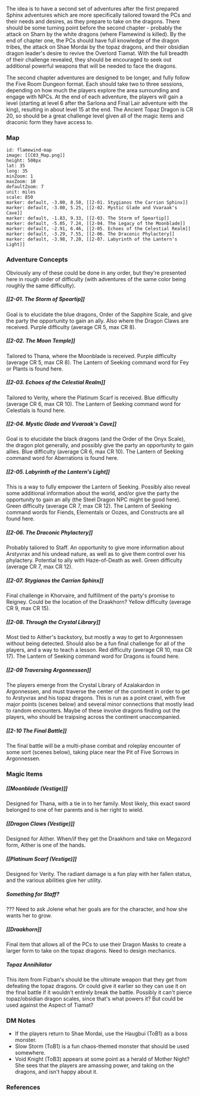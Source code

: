 
The idea is to have a second set of adventures after the first prepared Sphinx adventures which are more specifically tailored toward the PCs and their needs and desires, as they prepare to take on the dragons. There should be some turning point before the second chapter - probably the attack on Sharn by the white dragons (where Flamewind is killed). By the end of chapter one, the PCs should have full knowledge of the dragon tribes, the attack on Shae Mordai by the topaz dragons, and their obsidian dragon leader's desire to revive the Overlord Tiamat. With the full breadth of their challenge revealed, they should be encouraged to seek out additional powerful weapons that will be needed to face the dragons.

The second chapter adventures are designed to be longer, and fully follow the Five Room Dungeon format. Each should take two to three sessions, depending on how much the players explore the area surrounding and engage with NPCs. At the end of each adventure, the players will gain a level (starting at level 6 after the Sarlona and Final Lair adventure with the king), resulting in about level 15 at the end. The Ancient Topaz Dragon is CR 20, so should be a great challenge level given all of the magic items and draconic form they have access to.

### Map

```leaflet
id: flamewind-map
image: [[C03_Map.png]]
height: 500px
lat: 35
long: 35
minZoom: 1
maxZoom: 10
defaultZoom: 7
unit: miles
scale: 850
marker: default, -3.00, 8.50, [[2-01. Stygianos the Carrion Sphinx]]
marker: default, -3.00, 5.25, [[2-02. Mystic Glade and Vvaraak's Cave]]
marker: default, -1.83, 9.33, [[2-03. The Storm of Speartip]]
marker: default, -5.05, 7.24, [[2-04. The Legacy of the Moonblade]]
marker: default, -2.91, 6.46, [[2-05. Echoes of the Celestial Realm]]
marker: default, -3.29, 7.55, [[2-06. The Draconic Phylactery]]
marker: default, -3.98, 7.20, [[2-07. Labyrinth of the Lantern's Light]]
```

### Adventure Concepts
Obviously any of these could be done in any order, but they're presented here in rough order of difficulty (with adventures of the same color being roughly the same difficulty).

##### [[2-01. The Storm of Speartip]]
Goal is to elucidate the blue dragons, Order of the Sapphire Scale, and give the party the opportunity to gain an ally. Also where the Dragon Claws are received. Purple difficulty (average CR 5, max CR 8).

##### [[2-02. The Moon Temple]]
Tailored to Thana, where the Moonblade is received. Purple difficulty (average CR 5, max CR 8). The Lantern of Seeking command word for Fey or Plants is found here.

##### [[2-03. Echoes of the Celestial Realm]]
Tailored to Verity, where the Platinum Scarf is received. Blue difficulty (average CR 6, max CR 10). The Lantern of Seeking command word for Celestials is found here.

##### [[2-04. Mystic Glade and Vvaraak's Cave]]
Goal is to elucidate the black dragons (and the Order of the Onyx Scale), the dragon plot generally, and possibly give the party an opportunity to gain allies. Blue difficulty (average CR 6, max CR 10). The Lantern of Seeking command word for Aberrations is found here.

##### [[2-05. Labyrinth of the Lantern's Light]]
This is a way to fully empower the Lantern of Seeking. Possibly also reveal some additional information about the world, and/or give the party the opportunity to gain an ally (the Steel Dragon NPC might be good here). Green difficulty (average CR 7, max CR 12). The Lantern of Seeking command words for Fiends, Elementals or Oozes, and Constructs are all found here.

##### [[2-06. The Draconic Phylactery]]
Probably taliored to Staff. An opportunity to give more information about Arstyvrax and his undead nature, as well as to give them control over his phylactery. Potential to ally with Haze-of-Death as well. Green difficulty (average CR 7, max CR 12).

##### [[2-07. Stygianos the Carrion Sphinx]]
Final challenge in Khorvaire, and fulfillment of the party's promise to Reigney. Could be the location of the Draakhorn? Yellow difficulty (average CR 9, max CR 15).

##### [[2-08. Through the Crystal Library]]
Most tied to Aither's backstory, but mostly a way to get to Argonnessen without being detected. Should also be a fun final challenge for all of the players, and a way to teach a lesson. Red difficulty (average CR 10, max CR 17). The Lantern of Seeking command word for Dragons is found here.

##### [[2-09 Traversing Argonnessen]]
The players emerge from the Crystal Library of Azalakardon in Argonnessen, and must traverse the center of the continent in order to get to Arstyvrax and his topaz dragons. This is run as a point crawl, with five major points (scenes below) and several minor connections that mostly lead to random encounters. Maybe of these involve dragons finding out the players, who should be traipsing across the continent unaccompanied.

##### [[2-10 The Final Battle]]
The final battle will be a multi-phase combat and roleplay encounter of some sort (scenes below), taking place near the Pit of Five Sorrows in Argonnessen.

### Magic Items

##### [[Moonblade (Vestige)]]

Designed for Thana, with a tie in to her family. Most likely, this exact sword belonged to one of her parents and is her right to wield.

##### [[Dragon Claws (Vestige)]]

Designed for Aither. When/if they get the Draakhorn and take on Megazord form, Aither is one of the hands.

##### [[Platinum Scarf (Vestige)]]

Designed for Verity. The radiant damage is a fun play with her fallen status, and the various abilities give her utility.

##### Something for Staff?

??? Need to ask Jolene what her goals are for the character, and how she wants her to grow.

##### [[Draakhorn]]

Final item that allows all of the PCs to use their Dragon Masks to create a larger form to take on the topaz dragons. Need to design mechanics.

##### Topaz Annihilator

This item from Fizban's should be the ultimate weapon that they get from defeating the topaz dragons. Or could give it earlier so they can use it on the final battle if it wouldn't entirely break the battle. Possibly it can't pierce topaz/obsidian dragon scales, since that's what powers it? But could be used against the Aspect of Tiamat?

### DM Notes

* If the players return to Shae Mordai, use the Haugbui (ToB1) as a boss monster.
* Slow Storm (ToB1) is a fun chaos-themed monster that should be used somewhere.
* Void Knight (ToB3) appears at some point as a herald of Mother Night? She sees that the players are amassing power, and taking on the dragons, and isn't happy about it.

### References

